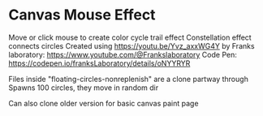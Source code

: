 # Canvas Mouse Effect

Move or click mouse to create color cycle trail effect
Constellation effect connects circles
Created using https://youtu.be/Yvz_axxWG4Y by Franks laboratory: https://www.youtube.com/@Frankslaboratory
Code Pen: https://codepen.io/franksLaboratory/details/oNYYRYR

Files inside "floating-circles-nonreplenish" are a clone partway through
Spawns 100 circles, they move in random dir

Can also clone older version for basic canvas paint page
